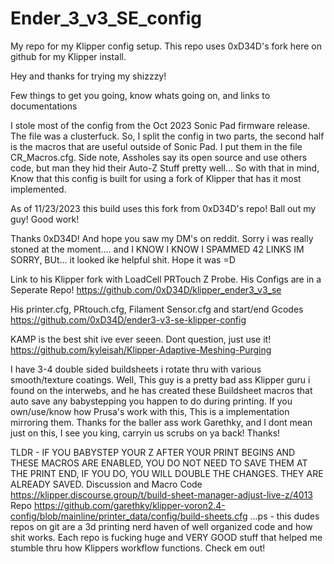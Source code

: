 # Ender_3_v3_SE_config
My repo for my Klipper config setup. This repo uses 0xD34D's fork here on github for my Klipper install.

Hey and thanks for trying my shizzzy!

Few things to get you going, know whats going on, and links to documentations

I stole most of the config from the Oct 2023 Sonic Pad firmware release. The file was a clusterfuck.
So, I split the config in two parts, the second half is the macros that are useful outside of Sonic Pad.
I put them in the file CR_Macros.cfg. Side note, Assholes say its open source and use others code, but man
they hid their Auto-Z Stuff pretty well... So with that in mind, Know that this config is built 
for using a fork of Klipper that has it most implemented.

As of 11/23/2023 this build uses this fork from 0xD34D's repo! Ball out my guy! Good work!

Thanks 0xD34D! And hope you saw my DM's on reddit. Sorry i was really stoned at the moment....
and I KNOW I KNOW I SPAMMED 42 LINKS IM SORRY, BUt... it looked ike helpful shit. Hope it was =D

Link to his Klipper fork with LoadCell PRTouch Z Probe. His Configs are in a Seperate Repo!
https://github.com/0xD34D/klipper_ender3_v3_se

His printer.cfg, PRtouch.cfg, Filament Sensor.cfg and start/end Gcodes
https://github.com/0xD34D/ender3-v3-se-klipper-config

KAMP is the best shit ive ever seeen. Dont question, just use it! 
https://github.com/kyleisah/Klipper-Adaptive-Meshing-Purging

I have 3-4 double sided buildsheets i rotate thru with various smooth/texture coatings. Well, This guy is a pretty bad ass Klipper guru i found on the interwebs, and he has created these Buildsheet macros that auto save any babystepping you happen to do during printing. If you own/use/know how Prusa's work with this, This is a implementation mirroring them. Thanks for the baller ass work Garethky, and I dont mean just on this, I see you king, carryin us scrubs on ya back! Thanks!

TLDR - IF YOU BABYSTEP YOUR Z AFTER YOUR PRINT BEGINS AND THESE MACROS ARE ENABLED, YOU DO NOT NEED TO SAVE THEM AT THE PRINT END, IF YOU DO, YOU WILL DOUBLE THE CHANGES. THEY ARE ALREADY SAVED.
Discussion and Macro Code
https://klipper.discourse.group/t/build-sheet-manager-adjust-live-z/4013
Repo
https://github.com/garethky/klipper-voron2.4-config/blob/mainline/printer_data/config/build-sheets.cfg
...ps - this dudes repos on git are a 3d printing nerd haven of well organized code and how shit works. 
Each repo is fucking huge and VERY GOOD stuff that helped me stumble thru how Klippers workflow functions.
Check em out!



